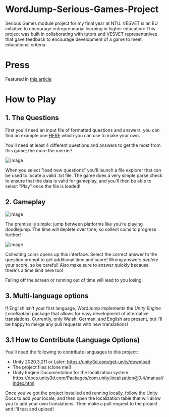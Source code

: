 # WordJump-Serious-Games-Project
Serious Games module project for my final year at NTU.
VESVET is an EU initiative to encourage entrepreneurial learning in higher education: This project was built in collaborating with tutors and VESVET representatives that gave feedback to encourage development of a game to meet educational criteria.

# Press
Featured in [this article](https://isrg.org.uk/vesvet-added-value-games/)

# How to Play

## 1. The Questions

First you'll need an input file of formatted questions and answers, you can find an example one [HERE](https://pastebin.com/fJ5bFy90) which you can use to make your own.

You'll need at least 4 different questions and answers to get the most from this game; the more the merrier!

![image](https://user-images.githubusercontent.com/43959652/120222178-72cd9e80-c237-11eb-87cf-a4ac6e56976e.png)


When you select "load new questions" you'll launch a file explorer that can be used to locate a valid .txt file. The game does a very simple parse check to ensure that the data is valid for gameplay, and you'll then be able to select "Play" once the file is loaded!

## 2. Gameplay

![image](https://user-images.githubusercontent.com/43959652/120222865-8b8a8400-c238-11eb-9ae8-097a51dccbed.png)

The premise is simple: jump between platforms like you're playing doodlejump. The time will deplete over time; so collect coins to progress further!

![image](https://user-images.githubusercontent.com/43959652/120223254-3bf88800-c239-11eb-9462-ee965b55c5f0.png)

Collecting coins opens up this interface. Select the correct answer to the question prompt to get additional time and score! Wrong answers _deplete_ your score, so be careful! Also make sure to answer quickly because there's a time limit here too!

Falling off the screen or running out of time will lead to you losing.

## 3. Multi-language options

If English isn't your first language, WordJump implements the *Unity Engine Localization* package that allows for easy development of alternative translations. Currently, only Welsh, German, and English are present, but I'll be happy to merge any pull requests with new translations!

## 3.1 How to Contribute (Language Options)

You'll need the following to contribute languages to this project:
* Unity 2020.3.2f1 or Later: https://unity3d.com/get-unity/download
* The project files (clone me!)
* Unity Engine Documentation for the localization system: https://docs.unity3d.com/Packages/com.unity.localization@0.4/manual/index.html

Once you've got the project installed and running locally, follow the Unity Docs to add your locale, and then open the localization table that will allow you to add your own translations. Then make a pull request to the project and I'll test and upload!

